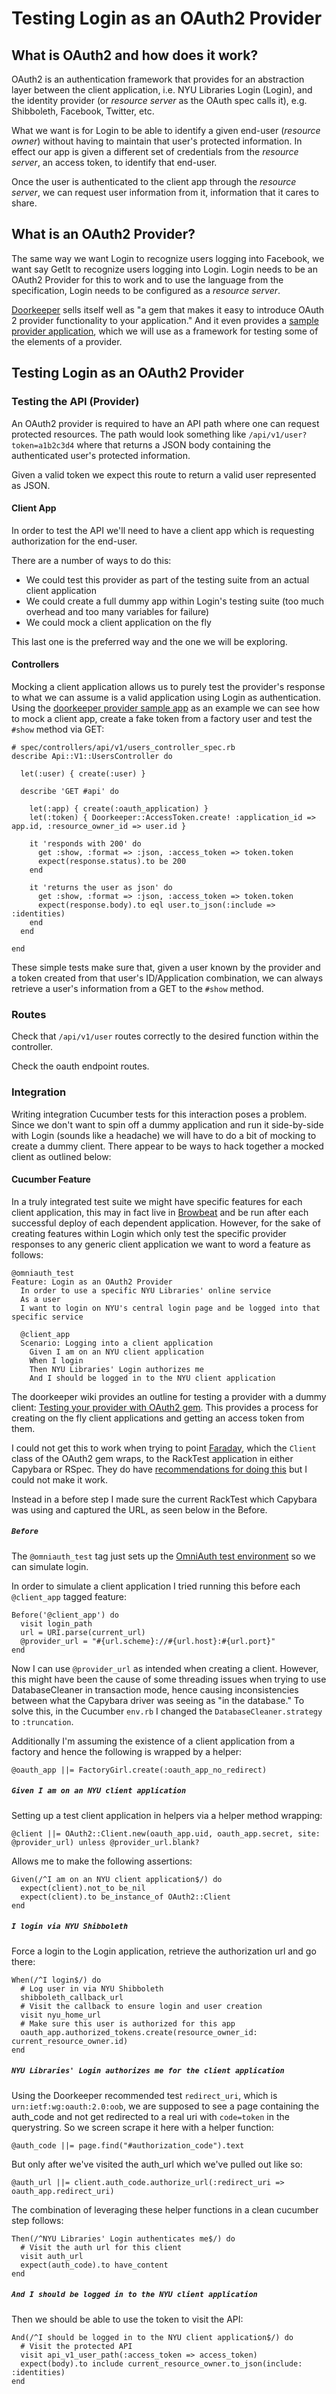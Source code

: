 # Testing Login as an OAuth2 Provider

## What is OAuth2 and how does it work?

OAuth2 is an authentication framework that provides for an abstraction layer between the client application, i.e. NYU Libraries Login (Login), and the identity provider (or _resource server_ as the OAuth spec calls it), e.g. Shibboleth, Facebook, Twitter, etc.

What we want is for Login to be able to identify a given end-user (_resource owner_) without having to maintain that user's protected information. In effect our app is given a different set of credentials from the _resource server_, an access token, to identify that end-user.

Once the user is authenticated to the client app through the _resource server_, we can request user information from it, information that it cares to share.

## What is an OAuth2 Provider?

The same way we want Login to recognize users logging into Facebook, we want say GetIt to recognize users logging into Login. Login needs to be an OAuth2 Provider for this to work and to use the language from the specification, Login needs to be configured as a _resource server_.

[Doorkeeper](https://github.com/doorkeeper-gem/doorkeeper) sells itself well as "a gem that makes it easy to introduce OAuth 2 provider functionality to your application." And it even provides a [sample provider application](https://github.com/doorkeeper-gem/doorkeeper-provider-app), which we will use as a framework for testing some of the elements of a provider.

## Testing Login as an OAuth2 Provider

### Testing the API (Provider)

An OAuth2 provider is required to have an API path where one can request protected resources. The path would look something like `/api/v1/user?token=a1b2c3d4` where that returns a JSON body containing the authenticated user's protected information.

Given a valid token we expect this route to return a valid user represented as JSON.

#### Client App

In order to test the API we'll need to have a client app which is requesting authorization for the end-user.

There are a number of ways to do this:

- We could test this provider as part of the testing suite from an actual client application
- We could create a full dummy app within Login's testing suite (too much overhead and too many variables for failure)
- We could mock a client application on the fly

This last one is the preferred way and the one we will be exploring.

#### Controllers

Mocking a client application allows us to purely test the provider's response to what we can assume is a valid application using Login as authentication. Using the [doorkeeper provider sample app](https://github.com/doorkeeper-gem/doorkeeper-provider-app) as an example we can see how to mock a client app, create a fake token from a factory user and test the `#show` method via GET:

    # spec/controllers/api/v1/users_controller_spec.rb
    describe Api::V1::UsersController do

      let(:user) { create(:user) }

      describe 'GET #api' do

        let(:app) { create(:oauth_application) }
        let(:token) { Doorkeeper::AccessToken.create! :application_id => app.id, :resource_owner_id => user.id }

        it 'responds with 200' do
          get :show, :format => :json, :access_token => token.token
          expect(response.status).to be 200
        end

        it 'returns the user as json' do
          get :show, :format => :json, :access_token => token.token
          expect(response.body).to eql user.to_json(:include => :identities)
        end
      end

    end

These simple tests make sure that, given a user known by the provider and a token created from that user's ID/Application combination, we can always retrieve a user's information from a GET to the `#show` method.

### Routes

Check that `/api/v1/user` routes correctly to the desired function within the controller.

Check the oauth endpoint routes.

### Integration

Writing integration Cucumber tests for this interaction poses a problem. Since we don't want to spin off a dummy application and run it side-by-side with Login (sounds like a headache) we will have to do a bit of mocking to create a dummy client. There appear to be ways to hack together a mocked client as outlined below:

#### Cucumber Feature

In a truly integrated test suite we might have specific features for each client application, this may in fact live in [Browbeat](https://github.com/NYULibraries/browbeat) and be run after each successful deploy of each dependent application. However, for the sake of creating features within Login which only test the specific provider responses to any generic client application we want to word a feature as follows:

    @omniauth_test
    Feature: Login as an OAuth2 Provider
      In order to use a specific NYU Libraries' online service
      As a user
      I want to login on NYU's central login page and be logged into that specific service

	  @client_app
      Scenario: Logging into a client application
        Given I am on an NYU client application
        When I login
        Then NYU Libraries' Login authorizes me
        And I should be logged in to the NYU client application

The doorkeeper wiki provides an outline for testing a provider with a dummy client: [Testing your provider with OAuth2 gem](https://github.com/doorkeeper-gem/doorkeeper/wiki/Testing-your-provider-with-OAuth2-gem). This provides a process for creating on the fly client applications and getting an access token from them.

I could not get this to work  when trying to point [Faraday](https://github.com/lostisland/faraday), which the `Client` class of the OAuth2 gem wraps, to the RackTest application in either Capybara or RSpec. They do have [recommendations for doing this](https://github.com/doorkeeper-gem/doorkeeper/wiki/Testing-your-provider-with-OAuth2-gem#rspec) but I could not make it work.

Instead in a before step I made sure the current RackTest which Capybara was using and captured the URL, as seen below in the Before.

##### `Before`

The `@omniauth_test` tag just sets up the [OmniAuth test environment](https://github.com/intridea/omniauth/wiki/Integration-Testing) so we can simulate login.

In order to simulate a client application I tried running this before each `@client_app` tagged feature:

    Before('@client_app') do
  	  visit login_path
	  url = URI.parse(current_url)
	  @provider_url = "#{url.scheme}://#{url.host}:#{url.port}"
    end

Now I can use `@provider_url` as intended when creating a client. However, this might have been the cause of some threading issues when trying to use DatabaseCleaner in transaction mode, hence causing inconsistencies between what the Capybara driver was seeing as "in the database." To solve this, in the Cucumber `env.rb` I changed the `DatabaseCleaner.strategy` to `:truncation`.

Additionally I'm assuming the existence of a client application from a factory and hence the following is wrapped by a helper:

    @oauth_app ||= FactoryGirl.create(:oauth_app_no_redirect)

##### `Given I am on an NYU client application`

Setting up a test client application in helpers via a helper method wrapping:

    @client ||= OAuth2::Client.new(oauth_app.uid, oauth_app.secret, site: @provider_url) unless @provider_url.blank?

Allows me to make the following assertions:

	Given(/^I am on an NYU client application$/) do
  	  expect(client).not_to be_nil
      expect(client).to be_instance_of OAuth2::Client
    end

##### `I login via NYU Shibboleth`

Force a login to the Login application, retrieve the authorization url and go there:

    When(/^I login$/) do
  	  # Log user in via NYU Shibboleth
	  shibboleth_callback_url
	  # Visit the callback to ensure login and user creation
	  visit nyu_home_url
	  # Make sure this user is authorized for this app
	  oauth_app.authorized_tokens.create(resource_owner_id: current_resource_owner.id)
    end

##### `NYU Libraries' Login authorizes me for the client application`

Using the Doorkeeper recommended test `redirect_uri`, which is `urn:ietf:wg:oauth:2.0:oob`, we are supposed to see a page containing the auth_code and not get redirected to a real uri with `code=token` in the querystring. So we screen scrape it here with a helper function:

    @auth_code ||= page.find("#authorization_code").text

But only after we've visited the auth_url which we've pulled out like so:

    @auth_url ||= client.auth_code.authorize_url(:redirect_uri => oauth_app.redirect_uri)

The combination of leveraging these helper functions in a clean cucumber step follows:

    Then(/^NYU Libraries' Login authenticates me$/) do
  	  # Visit the auth url for this client
 	  visit auth_url
  	  expect(auth_code).to have_content
    end

##### `And I should be logged in to the NYU client application`

Then we should be able to use the token to visit the API:

    And(/^I should be logged in to the NYU client application$/) do
  	  # Visit the protected API
  	  visit api_v1_user_path(:access_token => access_token)
  	  expect(body).to include current_resource_owner.to_json(include: :identities)
    end
